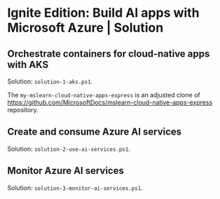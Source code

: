 # Ignite Edition: Build AI apps with Microsoft Azure | Solution

## Orchestrate containers for cloud-native apps with AKS

Solution: `solution-1-aks.ps1`.

The `my-mslearn-cloud-native-apps-express` is an adjusted clone of https://github.com/MicrosoftDocs/mslearn-cloud-native-apps-express repository. 

## Create and consume Azure AI services

Solution: `solution-2-use-ai-services.ps1`.

## Monitor Azure AI services

Solution: `solution-3-monitor-ai-services.ps1`.